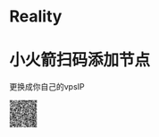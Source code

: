 # Reality

# 小火箭扫码添加节点
更换成你自己的vpsIP

<style>
img {
  width: 50px;
  height: 50x;
}
</style>

![图片描述](https://github.com/sengnie/Reality/blob/main/url.png)
